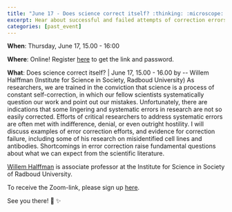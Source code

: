 ```yaml
---
title: "June 17 - Does science correct itself? :thinking: :microscope: :x: :male_detective: :female_detective:"
excerpt: Hear about successful and failed attempts of correction errors in scientific research!
categories: [past_event]
---
```


**When**: Thursday, June 17, 15.00 - 16:00

**Where**: Online! Register [here](https://forms.gle/DmCU3UmcPLQrKBaF6) to get the link and password.

**What**: Does science correct itself? | June 17, 15.00 - 16.00 by -- Willem Halffman (Institute for Science in Society, Radboud University)
As researchers, we are trained in the conviction that science is a process of constant self-correction, in which our fellow scientists systematically question our work and point out our mistakes. Unfortunately, there are indications that some lingering and systematic errors in research are not so easily corrected. Efforts of critical researchers to address systematic errors are often met with indifference, denial, or even outright hostility. I will discuss examples of error correction efforts, and evidence for correction failure, including some of his research on misidentified cell lines and antibodies. Shortcomings in error correction raise fundamental questions about what we can expect from the scientific literature.

[Willem Halffman](https://halffman.org/) is associate professor at the Institute for Science in Society of Radboud University.

To receive the Zoom-link, please sign up [here](https://forms.gle/DmCU3UmcPLQrKBaF6).

See you there! :wave: :sparkles:
